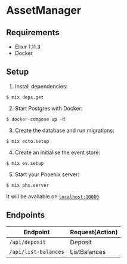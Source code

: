 # AssetManager

## Requirements

- Elixir 1.11.3
- Docker

## Setup

1. Install dependencies:

```shell
$ mix deps.get
```

2. Start Postgres with Docker:

```shell
$ docker-compose up -d
```

3. Create the database and run migrations:

```shell
$ mix ecto.setup
```

4. Create an initialise the event store:

```shell
$ mix es.setup
```

5. Start your Phoenix server:

```shell
$ mix phx.server
```

It will be available on [`localhost:10000`](http://localhost:10000)


## Endpoints

| Endpoint             | Request(Action) |
| -------------------- | --------------- |
| `/api/deposit`       | Deposit         |
| `/api/list-balances` | ListBalances    |
